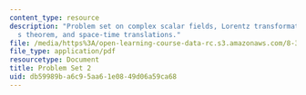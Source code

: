 ```yaml
---
content_type: resource
description: "Problem set on complex scalar fields, Lorentz transformations, Noether\u2019\
  s theorem, and space-time translations."
file: /media/https%3A/open-learning-course-data-rc.s3.amazonaws.com/8-323-relativistic-quantum-field-theory-i-spring-2008/db59989ba6c95aa61e0849d06a59ca68_ft1ps02_08_1.pdf
file_type: application/pdf
resourcetype: Document
title: Problem Set 2
uid: db59989b-a6c9-5aa6-1e08-49d06a59ca68
---
```

